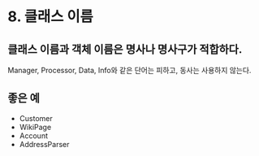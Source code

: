 # 8. 클래스 이름

## **클래스 이름과 객체 이름은 명사나 명사구가 적합하다.** 

Manager, Processor, Data, Info와 같은 단어는 피하고, 동사는 사용하지 않는다.

## **좋은 예** 

* Customer
* WikiPage
* Account
* AddressParser

